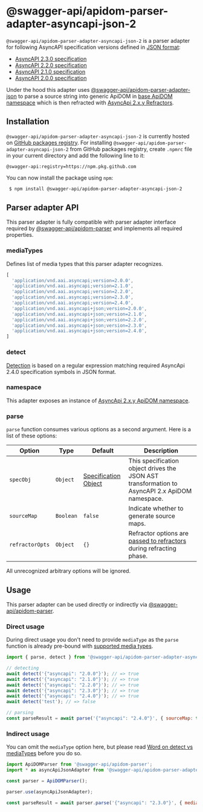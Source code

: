 # @swagger-api/apidom-parser-adapter-asyncapi-json-2

`@swagger-api/apidom-parser-adapter-asyncapi-json-2` is a parser adapter for following AsyncAPI specification versions defined in [JSON format](https://www.json.org/json-en.html):

- [AsyncAPI 2.3.0 specification](https://github.com/asyncapi/spec/blob/v2.3.0/spec/asyncapi.md)
- [AsyncAPI 2.2.0 specification](https://github.com/asyncapi/spec/blob/v2.2.0/spec/asyncapi.md)
- [AsyncAPI 2.1.0 specification](https://github.com/asyncapi/spec/blob/v2.1.0/spec/asyncapi.md)
- [AsyncAPI 2.0.0 specification](https://github.com/asyncapi/spec/blob/2.0.0/versions/2.0.0/asyncapi.md)


Under the hood this adapter uses [@swagger-api/apidom-parser-adapter-json](https://github.com/swagger-api/apidom/tree/main/packages/apidom-parser-adapter-json)
to parse a source string into generic ApiDOM in [base ApiDOM namespace](https://github.com/swagger-api/apidom/tree/main/packages/apidom#base-namespace)
which is then refracted with [AsyncApi 2.x.y Refractors](https://github.com/swagger-api/apidom/tree/main/packages/apidom-ns-asyncapi-2#refractors).

## Installation

`@swagger-api/apidom-parser-adapter-asyncapi-json-2` is currently hosted on [GitHub packages registry](https://docs.github.com/en/packages/learn-github-packages/introduction-to-github-packages).
For installing `@swagger-api/apidom-parser-adapter-asyncapi-json-2` from GitHub packages registry, create `.npmrc` file in your current directory and add
the following line to it:

```
@swagger-api:registry=https://npm.pkg.github.com
```

You can now install the package using `npm`:

```sh
 $ npm install @swagger-api/apidom-parser-adapter-asyncapi-json-2
```

## Parser adapter API

This parser adapter is fully compatible with parser adapter interface required by [@swagger-api/apidom-parser](https://github.com/swagger-api/apidom/tree/main/packages/apidom-parser#mounting-parser-adapters)
and implements all required properties.

### mediaTypes

Defines list of media types that this parser adapter recognizes.

```js
[
  'application/vnd.aai.asyncapi;version=2.0.0',
  'application/vnd.aai.asyncapi;version=2.1.0',
  'application/vnd.aai.asyncapi;version=2.2.0',
  'application/vnd.aai.asyncapi;version=2.3.0',
  'application/vnd.aai.asyncapi;version=2.4.0',
  'application/vnd.aai.asyncapi+json;version=2.0.0',
  'application/vnd.aai.asyncapi+json;version=2.1.0',
  'application/vnd.aai.asyncapi+json;version=2.2.0',
  'application/vnd.aai.asyncapi+json;version=2.3.0',
  'application/vnd.aai.asyncapi+json;version=2.4.0',
]
```

### detect

[Detection](https://github.com/swagger-api/apidom/blob/main/packages/apidom-parser-adapter-asyncapi-json-2/src/adapter.ts#L13) is based on a regular expression matching required AsyncApi 2.4.0 specification symbols in JSON format.

### namespace

This adapter exposes an instance of [AsyncApi 2.x.y ApiDOM namespace](https://github.com/swagger-api/apidom/tree/main/packages/apidom-ns-asyncapi-2#asyncapi-2xy-namespace).

### parse

`parse` function consumes various options as a second argument. Here is a list of these options:

Option | Type | Default | Description
--- | --- | --- | ---
<a name="specObj"></a>`specObj` | `Object` | [Specification Object](https://github.com/swagger-api/apidom/blob/main/packages/apidom-ns-asyncapi-2/src/refractor/specification.ts) | This specification object drives the JSON AST transformation to AsyncAPI 2.x ApiDOM namespace.
<a name="sourceMap"></a>`sourceMap` | `Boolean` | `false` | Indicate whether to generate source maps.
<a name="refractorOpts"></a>`refractorOpts` | `Object` | `{}` | Refractor options are [passed to refractors](https://github.com/swagger-api/apidom/tree/main/packages/apidom-ns-asyncapi-2#refractor-plugins) during refracting phase.

All unrecognized arbitrary options will be ignored.

## Usage

This parser adapter can be used directly or indirectly via [@swagger-api/apidom-parser](https://github.com/swagger-api/apidom/tree/main/packages/apidom-parser).

### Direct usage

During direct usage you don't need to provide `mediaType` as the `parse` function is already pre-bound
with [supported media types](#mediatypes).

```js
import { parse, detect } from '@swagger-api/apidom-parser-adapter-asyncapi-json-2';

// detecting
await detect('{"asyncapi": "2.0.0"}'); // => true
await detect('{"asyncapi": "2.1.0"}'); // => true
await detect('{"asyncapi": "2.2.0"}'); // => true
await detect('{"asyncapi": "2.3.0"}'); // => true
await detect('{"asyncapi": "2.4.0"}'); // => true
await detect('test'); // => false

// parsing
const parseResult = await parse('{"asyncapi": "2.4.0"}', { sourceMap: true });
```

### Indirect usage

You can omit the `mediaType` option here, but please read [Word on detect vs mediaTypes](https://github.com/swagger-api/apidom/tree/main/packages/apidom-parser#word-on-detect-vs-mediatypes) before you do so.

```js
import ApiDOMParser from '@swagger-api/apidom-parser';
import * as asyncApiJsonAdapter from '@swagger-api/apidom-parser-adapter-asyncapi-json-2';

const parser = ApiDOMParser();

parser.use(asyncApiJsonAdapter);

const parseResult = await parser.parse('{"asyncapi": "2.3.0"}', { mediaType: asyncApiJsonAdapter.mediaTypes.latest('json') });
```
